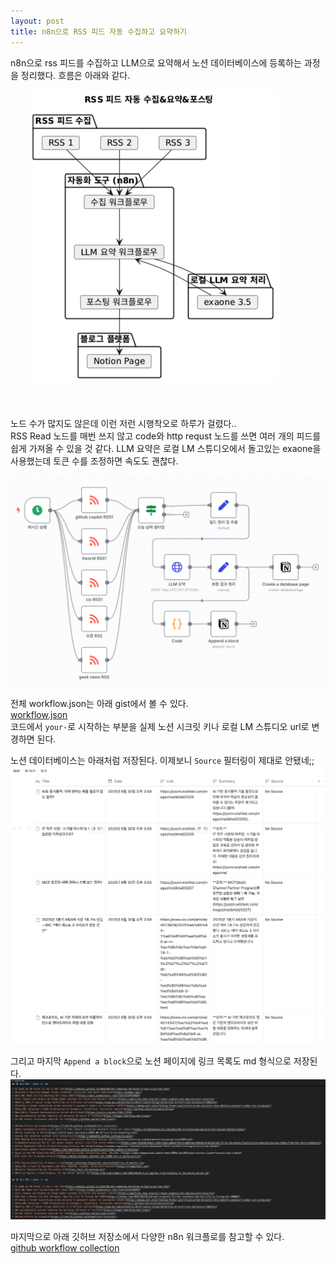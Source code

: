 ```yaml
---
layout: post
title: n8n으로 RSS 피드 자동 수집하고 요약하기
---
```


n8n으로 rss 피드를 수집하고 LLM으로 요약해서 노션 데이터베이스에 등록하는 과정을 정리했다.
흐름은 아래와 같다.  

[![](/img/2025_06_30/img1.png)](https://gist.github.com/surinkim/c23706081b1ab524e356d0dca1f39014)


노드 수가 많지도 않은데 이런 저런 시행착오로 하루가 걸렸다..  
RSS Read 노드를 매번 쓰지 않고 code와 http requst 노드를 쓰면 여러 개의 피드를 쉽게 가져올 수 있을 것 같다.
LLM 요약은 로컬 LM 스튜디오에서 돌고있는 exaone을 사용했는데 토큰 수를 조정하면 속도도 괜찮다.

![워크플로우](/img/2025_06_30/img3.png)


전체 workflow.json는 아래 gist에서 볼 수 있다.    
[workflow.json](https://gist.github.com/surinkim/3bede642d1c70341554f99298d08016c)  
코드에서 `your-`로 시작하는 부분을 실제 노션 시크릿 키나 로컬 LM 스튜디오 url로 변경하면 된다.

노션 데이터베이스는 아래처럼 저장된다. 이제보니 `Source` 필터링이 제대로 안됐네;;  
![노션 데이터베이스](/img/2025_06_30/img4.png)

그리고 마지막 `Append a block`으로 노션 페이지에 링크 목록도 md 형식으로 저장된다.  
![md 형식 링크 목록](/img/2025_06_30/img5.png)

마지막으로 아래 깃허브 저장소에서 다양한 n8n 워크플로를 참고할 수 있다.  
[github workflow collection](https://github.com/Zie619/n8n-workflows)  